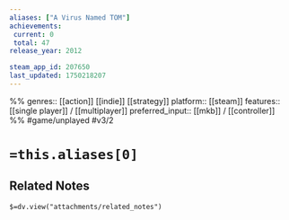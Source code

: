 ```yaml
---
aliases: ["A Virus Named TOM"]
achievements:
 current: 0
 total: 47
release_year: 2012

steam_app_id: 207650
last_updated: 1750218207
---
```

%%
genres:: [[action]] [[indie]] [[strategy]]
platform:: [[steam]]
features:: [[single player]] / [[multiplayer]]
preferred_input:: [[mkb]] / [[controller]]
%%
#game/unplayed
#v3/2

# `=this.aliases[0]`
## Related Notes
`$=dv.view("attachments/related_notes")`